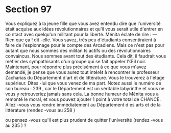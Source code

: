 # Section 97

Vous expliquez à la jeune fille que vous avez entendu dire que
l'université était acquise aux idées révolutionnaires et qu'il vous
serait utile d'entrer en co ntact avec quelqu'un militant pour la
liberté. Ménita éclate de rire :
— Rien que ça ! dit -elle. Vous savez, très peu d'étudiants
consentiraient à faire de l'espionnage pour le compte des
Arcadiens. Mais ce n'est pas pour autant que nous sommes des
militan ts actifs ou des révolutionnaires convaincus. Nous
sommes avant tout des étudiants. Cela dit, il faudrait vous méfier
des sympathisants d'un groupe qui se fait appeler l'Œil noir.
Maintenant, pour répondre plus précisément à ce que vous
m'avez demandé, je pense que vous aurez tout intérêt à
rencontrer le professeur Zacharias du Département d'art et de
littérature. Vous le trouverez à l'étage supérieur. Dites -lui que
vous venez de ma part. Notez aussi le numéro de son bureau :
239 , car le Département est un véritable labyrinthe et vous ne
vous y retrouveriez jamais sans cela. La bonne humeur de Ménita
vous a remonté le moral, et vous pouvez ajouter 1 point à votre
total de CHANCE.  Allez -vous vous rendre immédiatement au
Département d es arts et de la littérature (rendez -vous au 258 )

ou pensez -vous qu'il est plus prudent de quitter l'université
(rendez -vous au 235 ) ?